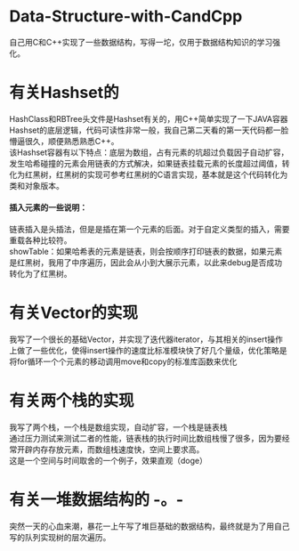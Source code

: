 # Data-Structure-with-CandCpp
自己用C和C++实现了一些数据结构，写得一坨，仅用于数据结构知识的学习强化。

# 有关Hashset的
HashClass和RBTree头文件是Hashset有关的，用C++简单实现了一下JAVA容器Hashset的底层逻辑，代码可读性非常一般，我自己第二天看的第一天代码都一脸懵逼很久，顺便熟悉熟悉C++。  
该Hashset容器有以下特点：底层为数组，占有元素的坑超过负载因子自动扩容，发生哈希碰撞的元素会用链表的方式解决，如果链表挂载元素的长度超过阈值，转化为红黑树，红黑树的实现可参考红黑树的C语言实现，基本就是这个代码转化为类和对象版本。
#### 插入元素的一些说明：
链表插入是头插法，但是是插在第一个元素的后面。对于自定义类型的插入，需要重载各种比较符。  
showTable：如果哈希表的元素是链表，则会按顺序打印链表的数据，如果元素是红黑树，我用了中序遍历，因此会从小到大展示元素，以此来debug是否成功转化为了红黑树。

# 有关Vector的实现
我写了一个很长的基础Vector，并实现了迭代器iterator，与其相关的insert操作上做了一些优化，使得insert操作的速度比标准模块快了好几个量级，优化策略是将for循环一个个元素的移动调用move和copy的标准库函数来优化

# 有关两个栈的实现
我写了两个栈，一个栈是数组实现，自动扩容，一个栈是链表栈  
通过压力测试来测试二者的性能，链表栈的执行时间比数组栈慢了很多，因为要经常开辟内存存放元素，而数组栈速度快，空间上要求高。  
这是一个空间与时间取舍的一个例子，效果直观（doge）

# 有关一堆数据结构的 -。-
突然一天的心血来潮，暴花一上午写了堆巨基础的数据结构，最终就是为了用自己写的队列实现树的层次遍历。

